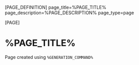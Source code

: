 [PAGE_DEFINITION]
page_title=%PAGE_TITLE%
page_description=%PAGE_DESCRIPTION%
page_type=page

[PAGE]

# %PAGE_TITLE%

Page created using `%GENERATION_COMMAND%`
